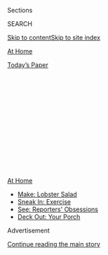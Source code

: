 <div id="app">

<div>

<div>

<div>

<div class="NYTAppHideMasthead css-1q2w90k e1suatyy0">

<div class="section css-ui9rw0 e1suatyy2">

<div class="css-eph4ug er09x8g0">

<div class="css-6n7j50">

</div>

<span class="css-1dv1kvn">Sections</span>

<div class="css-10488qs">

<span class="css-1dv1kvn">SEARCH</span>

</div>

[Skip to content](#site-content)[Skip to site index](#site-index)

</div>

<div id="masthead-section-label" class="css-1wr3we4 eaxe0e00">

[At
Home](https://www.nytimes3xbfgragh.onion/spotlight/at-home)

</div>

<div class="css-10698na e1huz5gh0">

</div>

</div>

<div id="masthead-bar-one" class="section hasLinks css-15hmgas e1csuq9d3">

<div class="css-uqyvli e1csuq9d0">

</div>

<div class="css-1uqjmks e1csuq9d1">

</div>

<div class="css-9e9ivx">

[](https://myaccount.nytimes3xbfgragh.onion/auth/login?response_type=cookie&client_id=vi)

</div>

<div class="css-1bvtpon e1csuq9d2">

[Today’s
Paper](https://www.nytimes3xbfgragh.onion/section/todayspaper)

</div>

</div>

</div>

</div>

<div data-aria-hidden="false">

<div id="site-content" data-role="main">

<div>

<div class="css-1aor85t" style="opacity:0.000000001;z-index:-1;visibility:hidden">

<div class="css-1hqnpie">

<div class="css-epjblv">

<span class="css-17xtcya">[At
Home](/spotlight/at-home)</span><span class="css-x15j1o">|</span><span class="css-fwqvlz">Honor
America’s Birthday (Safely) in
2020</span>

</div>

<div class="css-k008qs">

<div class="css-1iwv8en">

<span class="css-18z7m18"></span>

<div>

</div>

</div>

<span class="css-1n6z4y">https://nyti.ms/2NzRmaU</span>

<div class="css-1705lsu">

<div class="css-4xjgmj">

<div class="css-4skfbu" data-role="toolbar" data-aria-label="Social Media Share buttons, Save button, and Comments Panel with current comment count" data-testid="share-tools">

  - 
  - 
  - 
  - 
    
    <div class="css-6n7j50">
    
    </div>

  - 

</div>

</div>

</div>

</div>

</div>

</div>

<div class="css-13pd83m">

<div id="NYT_TOP_BANNER_REGION">

<div>

<div id="maps-athome-menu" class="section css-l08pwh interactive-content interactive-size-medium">

<div class="css-17ih8de interactive-body">

<div class="at-home-nav__innerContainer">

<div class="at-home-nav__title">

[At
Home](https://www.nytimes3xbfgragh.onion/spotlight/at-home?action=click&pgtype=Article&state=default&region=TOP_BANNER&context=at_home_menu)

</div>

  - [Make: Lobster
    Salad](https://www.nytimes3xbfgragh.onion/2020/08/14/dining/lobster-salad-recipe.html?action=click&pgtype=Article&state=default&region=TOP_BANNER&context=at_home_menu)
  - [Sneak In:
    Exercise](https://www.nytimes3xbfgragh.onion/2020/08/15/at-home/coronavirus-at-home-quick-exercises.html?action=click&pgtype=Article&state=default&region=TOP_BANNER&context=at_home_menu)
  - [See: Reporters'
    Obsessions](https://www.nytimes3xbfgragh.onion/interactive/2020/at-home/even-more-reporters-editors-diaries-lists-recommendations.html?action=click&pgtype=Article&state=default&region=TOP_BANNER&context=at_home_menu)
  - [Deck Out: Your
    Porch](https://www.nytimes3xbfgragh.onion/2020/08/15/at-home/coronavirus-fall-patio-furniture.html?action=click&pgtype=Article&state=default&region=TOP_BANNER&context=at_home_menu)

</div>

</div>

</div>

</div>

</div>

</div>

<div id="top-wrapper" class="css-1sy8kpn">

<div id="top-slug" class="css-l9onyx">

Advertisement

</div>

[Continue reading the main
story](#after-top)

<div class="ad top-wrapper" style="text-align:center;height:100%;display:block;min-height:250px">

<div id="top" class="place-ad" data-position="top" data-size-key="top">

</div>

</div>

<div id="after-top">

</div>

</div>

<div>

<div id="sponsor-wrapper" class="css-1hyfx7x">

<div id="sponsor-slug" class="css-19vbshk">

Supported by

</div>

[Continue reading the main
story](#after-sponsor)

<div id="sponsor" class="ad sponsor-wrapper" style="text-align:center;height:100%;display:block">

</div>

<div id="after-sponsor">

</div>

</div>

<div class="css-186x18t">

</div>

<div class="css-1vkm6nb ehdk2mb0">

# Honor America’s Birthday (Safely) in 2020

</div>

You may not be able to congregate for parades or fireworks, but there
are other options when it comes to having a festive
Fourth.

<div class="css-79elbk" data-testid="photoviewer-wrapper">

<div class="css-z3e15g" data-testid="photoviewer-wrapper-hidden">

</div>

<div class="css-1a48zt4 ehw59r15" data-testid="photoviewer-children">

![<span class="css-cnj6d5 e1z0qqy90" itemprop="copyrightHolder"><span class="css-1ly73wi e1tej78p0">Credit...</span><span><span>Yeong-Ung
Yang for The New York
Times</span></span></span>](https://static01.graylady3jvrrxbe.onion/images/2020/06/28/multimedia/28ah-julyfourth02/28ah-julyfourth02-articleLarge.jpg?quality=75&auto=webp&disable=upscale)

</div>

</div>

<div class="css-18e8msd">

<div class="css-vp77d3 epjyd6m0">

<div class="css-hus3qt ey68jwv0" data-aria-hidden="true">

[![Sara
Aridi](https://static01.graylady3jvrrxbe.onion/images/2019/04/30/multimedia/author-sara-aridi/author-sara-aridi-thumbLarge.png
"Sara Aridi")](https://www.nytimes3xbfgragh.onion/by/sara-aridi)

</div>

<div class="css-1baulvz">

By [<span class="css-1baulvz last-byline" itemprop="name">Sara
Aridi</span>](https://www.nytimes3xbfgragh.onion/by/sara-aridi)

</div>

</div>

  - 
    
    <div class="css-ld3wwf e16638kd2">
    
    Published June 26, 2020Updated July 3,
    2020
    
    </div>

  - 
    
    <div class="css-4xjgmj">
    
    <div class="css-pvvomx" data-role="toolbar" data-aria-label="Social Media Share buttons, Save button, and Comments Panel with current comment count" data-testid="share-tools">
    
      - 
      - 
      - 
      - 
        
        <div class="css-6n7j50">
        
        </div>
    
      - 
    
    </div>
    
    </div>

</div>

</div>

<div class="section meteredContent css-1r7ky0e" name="articleBody" itemprop="articleBody">

<div class="css-1fanzo5 StoryBodyCompanionColumn">

<div class="css-53u6y8">

This year, Fourth of July revelers will have to swap many traditions —
peppy parades, large family reunions and patriotic concerts — with
low-key celebrations. But there are plenty of safe ways to commemorate
America’s birthday. Here are some suggestions.

### Watch fireworks, in person or onscreen.

Many cities have canceled their festivities, and with that, the main
draw: fireworks. But some are moving forward. Your best, and safest, bet
is to watch either in your backyard or on a TV or computer screen.

In New York City, [Macy’s fireworks
show](https://www.macys.com/social/fireworks/), a spectacle that usually
beckons residents to rooftops and parks on July 4, will take place on
several unspecified nights from<span class="css-8l6xbc evw5hdy0">
</span>Monday through the holiday, with each display lasting only five
minutes. They will be set off from unannounced locations across the five
boroughs — a strategy meant to prevent New Yorkers from congregating in
public spaces. A special presentation featuring a recap of the fireworks
will be televised nationally on July 4 at 8 p.m. Eastern on NBC.

Fireworks will light up Washington during “A Capital Fourth.” The event
traditionally takes place on the West Lawn of the Capitol, but this year
viewers are encouraged to watch from home. The presentation features
recorded performances by stars such as Patti LaBelle and Renée Fleming;
the actors John Stamos and Vanessa Williams will host. Tune in to PBS,
[PBS.org](http://www.pbs.org/a-capitol-fourth), Facebook or YouTube at 8
p.m. Eastern.

</div>

</div>

<div class="css-1fanzo5 StoryBodyCompanionColumn">

<div class="css-53u6y8">

Elsewhere, Houston’s “[Shell Freedom Over
Texas](https://www.houstontx.gov/july4/)” celebration has traded its
annual festival on the Buffalo Bayou for a virtual show featuring
fireworks and musical acts, like the Houston Symphony and the country
singer Pat Green. Tune in at 8 p.m. Eastern on
[ABC13.com](https://abc13.com/). Nashville’s “[Let Freedom
Sing\!](https://www.visitmusiccity.com/july4th)” event will honor
workers who have been on the front lines of the coronavirus crisis.
There won’t be a public concert, and Riverfront Park, along the
Cumberland, will be closed to spectators as a precaution. But you can
catch the fireworks show on
[NewsChannel5.com](https://www.newschannel5.com/) at 10 p.m. Eastern.

Other cities haven’t guaranteed fireworks, but they will salute the
country in different ways: Starting
Sunday,<span class="css-8l6xbc evw5hdy0"> </span>Philadelphia’s weeklong
virtual “[Welcome
America”](https://welcomeamerica.com/wp-content/uploads/2020/06/brochure_10_compressed.pdf)
festival features cultural programming, fun lessons for children, and
family-friendly workout sessions. It culminates in a concert by the
performers Cynthia Erivo and Jason Derulo.

On the Fourth, [Los
Angeles](https://www.nytimes3xbfgragh.onion/2020/07/03/us/politics/july-4-events-los-angeles.html)
is still having [an annual block party](https://july4.grandparkla.org/)
— this time, the block is onscreen — hosted by Grand Park and the
Music Center, a performing arts venue. There will be musical
performances, a poetry reading, comedy sketches and more. The first hour
can be streamed on [ABC7.com](https://abc7.com/) beginning at 10 p.m.
Eastern; the rest of the event continues [on Grand Park’s website and
Facebook page,
and](https://grandparkla.org/)[MusicCenter.org](http://musiccenter.org/)[.](https://grandparkla.org/)

And the [Boston Pops
Orchestra](https://www.bostonusa.com/event/a-boston-pops-salute-to-our-heroes/65476/)
will pay tribute to front-line workers in a celebration airing on
Bloomberg Television, Bloomberg Radio and Boston’s WHDH-TV at 8 p.m.
Eastern.

Depending on where you live, you may be able to get off your couch and
watch firework shows at drive-ins, a new alternative that at least a few
cities have announced in response to the crisis, among them [North Port,
Fla.](https://www.cityofnorthport.com/government/city-services/parks-recreation/special-events/freedom-festival);
[Auburn,
Ala.](https://news.auburnalabama.org/article/Top%20Stories/3569); and
[Loveland,
Colo](https://www.visitlovelandco.org/event/july-4th-drive-in-fireworks-show/).

</div>

</div>

<div class="css-1fanzo5 StoryBodyCompanionColumn">

<div class="css-53u6y8">

Plans are subject to change, so be sure to check for updates.

### Take a virtual tour of national landmarks.

If you typically take this time to visit monuments or educate your
children about American history, the internet has plenty of resources.
The website [Architect’s Virtual
Capitol](https://www.capitol.gov/#THMESEC_2010061447464%7CTHME_2010062211742)
is an immersive look at the heart of federal government. Choose from
several videos about the history of the National Capitol, a virtual
walking tour of its campus or an interactive map of other key sites in
Washington.

Or visit Philadelphia’s Independence National Historical Park, home to
Independence Hall, the Liberty Bell and the Benjamin Franklin Museum,
through educational videos, photo galleries and more on the [National
Park Service’s
website](https://www.nps.gov/inde/learn/photosmultimedia/index.htm).

While there’s nothing quite like getting an up-close-and-personal look
at the Statue of Liberty, [an interactive virtual
tour](https://www.nps.gov/stli/learn/photosmultimedia/virtualtour.htm)
by the National Park Service comes close. It offers panoramic views of
the statue’s exterior and interior, saving you the strenuous climb.

You can also take a virtual tour of [St. John’s
Church](https://www.historicstjohnschurch.org/virtual-tour) in Richmond,
Va., through its website, or watch educational videos about the Second
Virginia Convention, the weeklong meeting in 1775 where Patrick Henry
delivered his famous “Give me liberty, or give me death” speech to more
than 100 delegates who had gathered to discuss the future of the
colonies.

<div id="NYT_MAIN_CONTENT_2_REGION" class="css-9tf9ac">

<div>

</div>

</div>

The Founding Fathers certainly excluded many from their vision, so
consider exploring key moments in the fight against slavery by clicking
through [“The Struggle for African American
Freedom,”](https://artsandculture.google.com/exhibit/the-struggle-for-african-american-freedom-the-henry-ford/mgIi-GjK9Fx4KA?hl=en)
an online exhibition on Google’s Arts & Culture platform from the Henry
Ford museum complex in Dearborn, Mich. And, while not a national
landmark, the Gilder Lehrman Institute of American History in Manhattan
also has a virtual exhibition on Google’s platform titled
[“African-Americans in the U.S.
Military,”](https://artsandculture.google.com/exhibit/african-americans-in-the-us-military-from-the-revolution-to-the-world-wars/DgJiYQ9uBRWnIw)
detailing African-Americans’ roles in American conflicts, starting with
the
Revolution.

</div>

</div>

<div class="css-79elbk" data-testid="photoviewer-wrapper">

<div class="css-z3e15g" data-testid="photoviewer-wrapper-hidden">

</div>

<div class="css-1a48zt4 ehw59r15" data-testid="photoviewer-children">

![<span class="css-cnj6d5 e1z0qqy90" itemprop="copyrightHolder"><span class="css-1ly73wi e1tej78p0">Credit...</span><span>Disney</span></span>](https://static01.graylady3jvrrxbe.onion/images/2020/06/28/multimedia/28ah-julyfourth04/merlin_173874279_f7c4715a-b844-4ea5-b903-181c2fb2fa32-articleLarge.jpg?quality=75&auto=webp&disable=upscale)

</div>

</div>

<div class="css-1fanzo5 StoryBodyCompanionColumn">

<div class="css-53u6y8">

### Watch a movie about the country’s founding.

If you prefer a dose of drama with your history lesson, settle in for a
movie night. And if you have a backyard and a projector, you can set up
an outdoor theater and catch the fireworks as an intermission.

</div>

</div>

<div class="css-1fanzo5 StoryBodyCompanionColumn">

<div class="css-53u6y8">

A live recording of
[“Hamilton,”](https://www.youtube.com/watch?v=DSCKfXpAGHc&feature=youtu.be)
the acclaimed Broadway musical from the writer and its star Lin-Manuel
Miranda, and the director Thomas Kail, arrives on [Disney
Plus](https://www.disneyplus.com/) on Friday.

Or [“1776,”](https://www.youtube.com/watch?v=iPS-P6yes8A) a 1972 movie
that is also based on a musical, follows the debates at the Second
Continental Congress that led to the drafting and signing of the
Declaration of Independence. (Mr. Miranda has said that “1776” [paved
the
way](https://www.playbill.com/article/lin-manuel-miranda-and-william-daniels-talk-hamilton-1776-mr-feeny-and-more)
for “Hamilton.”) Stream it free on [Pluto
TV](https://pluto.tv/on-demand/movies/1776-1972-1-1?utm_medium=textsearch&utm_source=google),
or rent or buy it on
[Amazon](https://www.amazon.com/gp/video/detail/amzn1.dv.gti.70a9f704-1468-1688-82f6-18d97d981c5a?autoplay=1&ref_=atv_cf_strg_wb),
[Google
Play](https://play.google.com/store/movies/details?id=COGmVpHWr7s),
[iTunes](https://itunes.apple.com/us/movie/1776/id290547622),
[Vudu](https://www.vudu.com/content/movies/details/1776-Directors-Cut/26381)
or [YouTube](https://www.youtube.com/watch?v=COGmVpHWr7s). It will also
air on July 4 on TCM at 2:30 p.m. Eastern.

[“Drums Along the
Mohawk,”](https://www.nytimes3xbfgragh.onion/1939/11/04/archives/the-screen-john-fords-film-of-drums-along-the-mohawk-opens-at-the.html)
a 1939 adventure based on the novel of the same name, follows a young
settler couple (played by Henry Fonda and Claudette Colbert) on the
frontier in central New York during the American Revolution. The movie
was nominated for two Oscars. Rent or buy it on
[Amazon](https://www.amazon.com/gp/video/detail/amzn1.dv.gti.2ea9f738-1788-4bcc-5070-04a9b242fad8?autoplay=1&ref_=atv_cf_strg_wb),
[Google
Play](https://play.google.com/store/movies/details?id=iCw82SzUnBk),
[iTunes](https://itunes.apple.com/us/movie/drums-along-the-mohawk/id566992684),
[Vudu](https://www.vudu.com/content/movies/details/Drums-Along-the-Mohawk/8506)
or [YouTube](https://www.youtube.com/watch?v=iCw82SzUnBk).

### Revisit the Declaration of Independence.

For the past 50 years, the National Archives in Washington has hosted a
reading ceremony of the Declaration on its museum’s steps. This year,
the event is moving to [its website](http://www.archivesjuly4.org/) and
[Facebook page](https://www.facebookcorewwwi.onion/usnationalarchives/).
The reading starts at 4 p.m. Eastern and is hosted by the broadcast
journalist Soledad O’Brien. Another tradition continues on NPR:
Reporters, hosts, newscasters and commentators will perform their own
reading of the Declaration, which will air on [“Morning
Edition”](https://www.npr.org/) on
Friday<span class="css-8l6xbc evw5hdy0"> </span>at 6:10 a.m. Eastern.

### Celebrate in the kitchen.

If all this time at home has helped you find your inner chef, consider
trying a New York Times Fourth of July recipe, like [gochujang barbecue
ribs](https://cooking.nytimes3xbfgragh.onion/recipes/1018796-gochujang-barbecue-ribs-with-peanuts-and-scallions?action=click&module=Collection%20Page%20Recipe%20Card&region=Really%20Good%20Recipes%20for%20Grilled%20Steak%2C%20Ribs%20%26%20Chops&pgType=collection&rank=7)
with peanuts and scallions or [lemon potato
salad](https://cooking.nytimes3xbfgragh.onion/recipes/1017405-lemon-potato-salad-with-mint?action=click&module=Collection%20Band%20Recipe%20Card&region=Our%20Best%20Picnic-Perfect%20Potato%20Salads&pgType=supercollection&rank=1)
with mint.

Or invite your children to help you prepare some classic patriotic
treats. Think of red, white and blue ingredients, like marshmallows,
whipped cream, cherries, blueberries, strawberries, jam or colored
candy. Of course, the simplest approach never fails: Bake your choice of
dessert, hand over some red, white and blue frosting or sprinkles, and
let your little ones go
crazy.

</div>

</div>

<div class="css-79elbk" data-testid="photoviewer-wrapper">

<div class="css-z3e15g" data-testid="photoviewer-wrapper-hidden">

</div>

<div class="css-1a48zt4 ehw59r15" data-testid="photoviewer-children">

<div class="css-1xdhyk6 erfvjey0">

<span class="css-1ly73wi e1tej78p0">Image</span>

<div class="css-zjzyr8">

<div data-testid="lazyimage-container" style="height:288.06666666666666px">

</div>

</div>

</div>

<span class="css-cnj6d5 e1z0qqy90" itemprop="copyrightHolder"><span class="css-1ly73wi e1tej78p0">Credit...</span><span>Calla
Kessler/The New York Times</span></span>

</div>

</div>

<div class="css-1fanzo5 StoryBodyCompanionColumn">

<div class="css-53u6y8">

### Get together (safely).

If you plan on seeing friends or family, keep the fun outside, as
experts have said indoor gatherings pose a huge risk. You could host a
barbecue in your backyard. Space chairs six feet apart, if you have
room, and make it a potluck, so you won’t have to share meals. If you
want to serve food, make sure it’s hot off the grill. ([Here are more
tips](https://www.nytimes3xbfgragh.onion/2020/06/06/at-home/coronavirus-how-to-have-friends-over.html)
on how to host during the coronavirus crisis.)

</div>

</div>

<div class="css-1fanzo5 StoryBodyCompanionColumn">

<div class="css-53u6y8">

Or if space is tight, spend the day on your porch or stoop and organize
a block party with your neighbors. If you have a car, make it a tailgate
party. All it takes is a few chairs, a table and a grill.

Another option is to have a picnic in the park. All you need is a
blanket, some food and good company. (And masks, of course.)

### Play outdoor games.

While team sports can be dangerous, playing baseball with those in your
household is on the safer side. Wear face coverings and gloves, stay six
feet apart from strangers and be sure to wash your equipment afterward.
For more guidance, Little League has released a list of [best
practices](https://www.littleleague.org/downloads/best-practices/) for
teams considering returning to the field.

Or have a water balloon fight. Play with a small group of friends, wash
your hands before making the balloons and don’t aim for anyone’s face.
(Always a good rule, regardless of health concerns.)

You could also try cornhole. Wear gloves to avoid spreading germs
through the beanbags and, if you’re playing in teams of two, wear a
mask.

For a quieter time, test your knowledge of American history with some
trivia. PBS has a quiz [on its
website](http://www.pbs.org/a-capitol-fourth/fireworks-fun/history-quiz/).
You can also create your own and challenge your friends and family.

</div>

</div>

<div>

</div>

</div>

<div>

</div>

<div>

</div>

<div>

</div>

<div>

<div id="bottom-wrapper" class="css-1ede5it">

<div id="bottom-slug" class="css-l9onyx">

Advertisement

</div>

[Continue reading the main
story](#after-bottom)

<div id="bottom" class="ad bottom-wrapper" style="text-align:center;height:100%;display:block;min-height:90px">

</div>

<div id="after-bottom">

</div>

</div>

</div>

</div>

</div>

## Site Index

<div>

</div>

## Site Information Navigation

  - [© <span>2020</span> <span>The New York Times
    Company</span>](https://help.nytimes3xbfgragh.onion/hc/en-us/articles/115014792127-Copyright-notice)

<!-- end list -->

  - [NYTCo](https://www.nytco.com/)
  - [Contact
    Us](https://help.nytimes3xbfgragh.onion/hc/en-us/articles/115015385887-Contact-Us)
  - [Work with us](https://www.nytco.com/careers/)
  - [Advertise](https://nytmediakit.com/)
  - [T Brand Studio](http://www.tbrandstudio.com/)
  - [Your Ad
    Choices](https://www.nytimes3xbfgragh.onion/privacy/cookie-policy#how-do-i-manage-trackers)
  - [Privacy](https://www.nytimes3xbfgragh.onion/privacy)
  - [Terms of
    Service](https://help.nytimes3xbfgragh.onion/hc/en-us/articles/115014893428-Terms-of-service)
  - [Terms of
    Sale](https://help.nytimes3xbfgragh.onion/hc/en-us/articles/115014893968-Terms-of-sale)
  - [Site
    Map](https://spiderbites.nytimes3xbfgragh.onion)
  - [Help](https://help.nytimes3xbfgragh.onion/hc/en-us)
  - [Subscriptions](https://www.nytimes3xbfgragh.onion/subscription?campaignId=37WXW)

</div>

</div>

</div>

</div>
